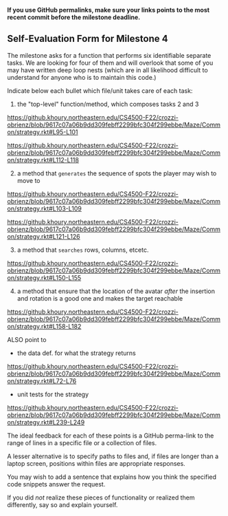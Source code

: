 **If you use GitHub permalinks, make sure your links points to the most recent commit before the milestone deadline.**

## Self-Evaluation Form for Milestone 4

The milestone asks for a function that performs six identifiable
separate tasks. We are looking for four of them and will overlook that
some of you may have written deep loop nests (which are in all
likelihood difficult to understand for anyone who is to maintain this
code.)

Indicate below each bullet which file/unit takes care of each task:

1. the "top-level" function/method, which composes tasks 2 and 3 

https://github.khoury.northeastern.edu/CS4500-F22/crozzi-obrienz/blob/9617c07a06b9dd309febff2299bfc304f299ebbe/Maze/Common/strategy.rkt#L95-L101

https://github.khoury.northeastern.edu/CS4500-F22/crozzi-obrienz/blob/9617c07a06b9dd309febff2299bfc304f299ebbe/Maze/Common/strategy.rkt#L112-L118

2. a method that `generates` the sequence of spots the player may wish to move to

https://github.khoury.northeastern.edu/CS4500-F22/crozzi-obrienz/blob/9617c07a06b9dd309febff2299bfc304f299ebbe/Maze/Common/strategy.rkt#L103-L109

https://github.khoury.northeastern.edu/CS4500-F22/crozzi-obrienz/blob/9617c07a06b9dd309febff2299bfc304f299ebbe/Maze/Common/strategy.rkt#L121-L126


3. a method that `searches` rows,  columns, etcetc. 

https://github.khoury.northeastern.edu/CS4500-F22/crozzi-obrienz/blob/9617c07a06b9dd309febff2299bfc304f299ebbe/Maze/Common/strategy.rkt#L150-L155

4. a method that ensure that the location of the avatar _after_ the
   insertion and rotation is a good one and makes the target reachable

https://github.khoury.northeastern.edu/CS4500-F22/crozzi-obrienz/blob/9617c07a06b9dd309febff2299bfc304f299ebbe/Maze/Common/strategy.rkt#L158-L182

ALSO point to

- the data def. for what the strategy returns

https://github.khoury.northeastern.edu/CS4500-F22/crozzi-obrienz/blob/9617c07a06b9dd309febff2299bfc304f299ebbe/Maze/Common/strategy.rkt#L72-L76

- unit tests for the strategy

https://github.khoury.northeastern.edu/CS4500-F22/crozzi-obrienz/blob/9617c07a06b9dd309febff2299bfc304f299ebbe/Maze/Common/strategy.rkt#L239-L249

The ideal feedback for each of these points is a GitHub
perma-link to the range of lines in a specific file or a collection of
files.

A lesser alternative is to specify paths to files and, if files are
longer than a laptop screen, positions within files are appropriate
responses.

You may wish to add a sentence that explains how you think the
specified code snippets answer the request.

If you did *not* realize these pieces of functionality or realized
them differently, say so and explain yourself.


